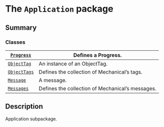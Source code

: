 <a id="module-ansys.mechanical.stubs.Ansys.Mechanical.Application"></a>

<a id="the-application-package"></a>

# The `Application` package

<a id="summary"></a>

## Summary

### Classes

| [`Progress`](Progress.md#Progress)       | Defines a Progress.                              |
|------------------------------------------|--------------------------------------------------|
| [`ObjectTag`](ObjectTag.md#ObjectTag)    | An instance of an ObjectTag.                     |
| [`ObjectTags`](ObjectTags.md#ObjectTags) | Defines the collection of Mechanical’s tags.     |
| [`Message`](Message.md#Message)          | A message.                                       |
| [`Messages`](Messages.md#Messages)       | Defines the collection of Mechanical’s messages. |

<a id="description"></a>

## Description

Application subpackage.

<!-- !! processed by numpydoc !! -->
